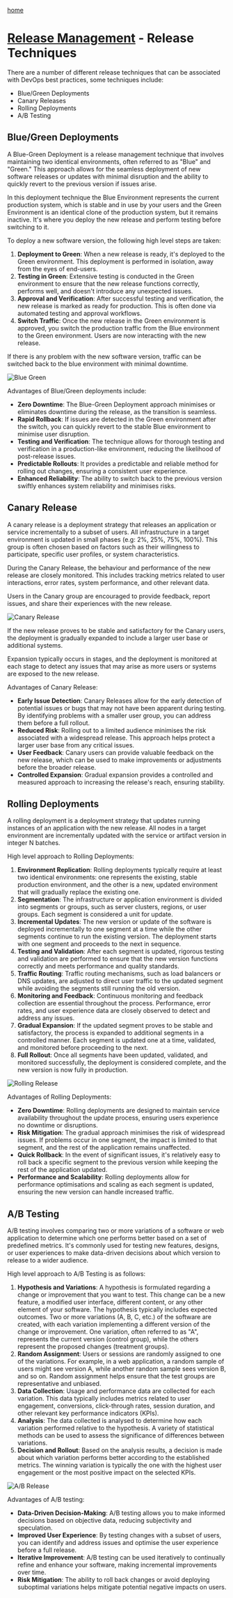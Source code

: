 [home](../README.md)
# [Release Management](README.md) - Release Techniques


There are a number of different release techniques that can be associated with DevOps best practices, some techniques include:

* Blue/Green Deployments
* Canary Releases
* Rolling Deployments
* A/B Testing

## Blue/Green Deployments

A Blue-Green Deployment is a release management technique that involves maintaining two identical environments, often referred to as "Blue" and "Green." This approach allows for the seamless deployment of new software releases or updates with minimal disruption and the ability to quickly revert to the previous version if issues arise.

In this deployment technique the Blue Environment represents the current production system, which is stable and in use by your users and the Green Environment is an identical clone of the production system, but it remains inactive. It's where you deploy the new release and perform testing before switching to it.

To deploy a new software version, the following high level steps are taken:

1. **Deployment to Green**: When a new release is ready, it's deployed to the Green environment. This deployment is performed in isolation, away from the eyes of end-users.
1. **Testing in Green**: Extensive testing is conducted in the Green environment to ensure that the new release functions correctly, performs well, and doesn't introduce any unexpected issues.
1. **Approval and Verification**: After successful testing and verification, the new release is marked as ready for production. This is often done via automated testing and approval workflows.
1. **Switch Traffic**: Once the new release in the Green environment is approved, you switch the production traffic from the Blue environment to the Green environment. Users are now interacting with the new release.

If there is any problem with the new software version, traffic can be switched back to the blue environment with minimal downtime. 

![Blue Green](../../images/release-technique-blue-green.png)


Advantages of Blue/Green deployments include:

* **Zero Downtime**: The Blue-Green Deployment approach minimises or eliminates downtime during the release, as the transition is seamless.
* **Rapid Rollback**: If issues are detected in the Green environment after the switch, you can quickly revert to the stable Blue environment to minimise user disruption.
* **Testing and Verification**: The technique allows for thorough testing and verification in a production-like environment, reducing the likelihood of post-release issues.
* **Predictable Rollouts**: It provides a predictable and reliable method for rolling out changes, ensuring a consistent user experience.
* **Enhanced Reliability**: The ability to switch back to the previous version swiftly enhances system reliability and minimises risks. 

## Canary Release
A canary release is a deployment strategy that releases an application or service incrementally to a subset of users. All infrastructure in a target environment is updated in small phases (e.g: 2%, 25%, 75%, 100%). This group is often chosen based on factors such as their willingness to participate, specific user profiles, or system characteristics.

During the Canary Release, the behaviour and performance of the new release are closely monitored. This includes tracking metrics related to user interactions, error rates, system performance, and other relevant data.

Users in the Canary group are encouraged to provide feedback, report issues, and share their experiences with the new release.

![Canary Release](../../images/release-technique-canary-release.png)


If the new release proves to be stable and satisfactory for the Canary users, the deployment is gradually expanded to include a larger user base or additional systems.

Expansion typically occurs in stages, and the deployment is monitored at each stage to detect any issues that may arise as more users or systems are exposed to the new release.


Advantages of Canary Release:

* **Early Issue Detection**: Canary Releases allow for the early detection of potential issues or bugs that may not have been apparent during testing. By identifying problems with a smaller user group, you can address them before a full rollout.
* **Reduced Risk**: Rolling out to a limited audience minimises the risk associated with a widespread release. This approach helps protect a larger user base from any critical issues.
* **User Feedback**: Canary users can provide valuable feedback on the new release, which can be used to make improvements or adjustments before the broader release.
* **Controlled Expansion**: Gradual expansion provides a controlled and measured approach to increasing the release's reach, ensuring stability.


## Rolling Deployments

A rolling deployment is a deployment strategy that updates running instances of an application with the new release. All nodes in a target environment are incrementally updated with the service or artifact version in integer N batches.


High level approach to Rolling Deployments:

1. **Environment Replication**: Rolling deployments typically require at least two identical environments: one represents the existing, stable production environment, and the other is a new, updated environment that will gradually replace the existing one.
1. **Segmentation**: The infrastructure or application environment is divided into segments or groups, such as server clusters, regions, or user groups. Each segment is considered a unit for update.
1. **Incremental Updates**: The new version or update of the software is deployed incrementally to one segment at a time while the other segments continue to run the existing version. The deployment starts with one segment and proceeds to the next in sequence.
1. **Testing and Validation**: After each segment is updated, rigorous testing and validation are performed to ensure that the new version functions correctly and meets performance and quality standards.
1. **Traffic Routing**: Traffic routing mechanisms, such as load balancers or DNS updates, are adjusted to direct user traffic to the updated segment while avoiding the segments still running the old version.
1. **Monitoring and Feedback**: Continuous monitoring and feedback collection are essential throughout the process. Performance, error rates, and user experience data are closely observed to detect and address any issues.
1. **Gradual Expansion**: If the updated segment proves to be stable and satisfactory, the process is expanded to additional segments in a controlled manner. Each segment is updated one at a time, validated, and monitored before proceeding to the next.
1. **Full Rollout**: Once all segments have been updated, validated, and monitored successfully, the deployment is considered complete, and the new version is now fully in production.

![Rolling Release](../../images/release-technique-rolling-release.png)


Advantages of Rolling Deployments:

* **Zero Downtime**: Rolling deployments are designed to maintain service availability throughout the update process, ensuring users experience no downtime or disruptions.
* **Risk Mitigation**: The gradual approach minimises the risk of widespread issues. If problems occur in one segment, the impact is limited to that segment, and the rest of the application remains unaffected.
* **Quick Rollback**: In the event of significant issues, it's relatively easy to roll back a specific segment to the previous version while keeping the rest of the application updated.
* **Performance and Scalability**: Rolling deployments allow for performance optimisations and scaling as each segment is updated, ensuring the new version can handle increased traffic.


## A/B Testing


A/B testing involves comparing two or more variations of a software or web application to determine which one performs better based on a set of predefined metrics. It's commonly used for testing new features, designs, or user experiences to make data-driven decisions about which version to release to a wider audience.


High level approach to A/B Testing is as follows:

1. **Hypothesis and Variations**: A hypothesis is formulated regarding a change or improvement that you want to test. This change can be a new feature, a modified user interface, different content, or any other element of your software. The hypothesis typically includes expected outcomes.
Two or more variations (A, B, C, etc.) of the software are created, with each variation implementing a different version of the change or improvement. One variation, often referred to as "A", represents the current version (control group), while the others represent the proposed changes (treatment groups).
1. **Random Assignment**: Users or sessions are randomly assigned to one of the variations. For example, in a web application, a random sample of users might see version A, while another random sample sees version B, and so on. Random assignment helps ensure that the test groups are representative and unbiased.
1. **Data Collection**: Usage and performance data are collected for each variation. This data typically includes metrics related to user engagement, conversions, click-through rates, session duration, and other relevant key performance indicators (KPIs).
1. **Analysis**: The data collected is analysed to determine how each variation performed relative to the hypothesis. A variety of statistical methods can be used to assess the significance of differences between variations.
1. **Decision and Rollout**: Based on the analysis results, a decision is made about which variation performs better according to the established metrics. The winning variation is typically the one with the highest user engagement or the most positive impact on the selected KPIs.

![A/B Release](../../images/release-technique-ab-release.png)


Advantages of A/B testing:

* **Data-Driven Decision-Making**: A/B testing allows you to make informed decisions based on objective data, reducing subjectivity and speculation.
* **Improved User Experience**: By testing changes with a subset of users, you can identify and address issues and optimise the user experience before a full release.
* **Iterative Improvement**: A/B testing can be used iteratively to continually refine and enhance your software, making incremental improvements over time.
* **Risk Mitigation**: The ability to roll back changes or avoid deploying suboptimal variations helps mitigate potential negative impacts on users.

